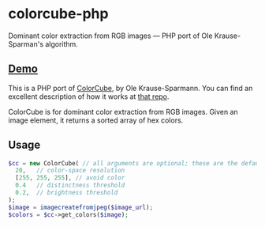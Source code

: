 # colorcube-php
Dominant color extraction from RGB images — PHP port of Ole Krause-Sparman's algorithm.

## [Demo](https://github.com/Mauricio-Urrego/woocommerce-colors)

This is a PHP port of [ColorCube](https://github.com/pixelogik/ColorCube), by Ole Krause-Sparmann. You can find an excellent description of how it works at [that repo](https://github.com/pixelogik/ColorCube).

ColorCube is for dominant color extraction from RGB images. Given an image element, it returns a sorted array of hex colors.

## Usage

```php
$cc = new ColorCube( // all arguments are optional; these are the defaults:
  20,   // color-space resolution
  [255, 255, 255], // avoid color
  0.4   // distinctness threshold
  0.2,  // brightness threshold
);
$image = imagecreatefromjpeg($image_url);
$colors = $cc->get_colors($image);
```
